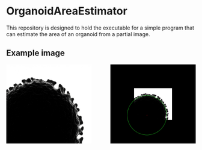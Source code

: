 # OrganoidAreaEstimator

This repository is designed to hold the executable for a simple program that can estimate the area of an organoid from a partial image.

## Example image

<div style="display: flex; justify-content: space-between;">
  <img src="organoidPart.jpg" alt="Image 1" style="width: 45%;"/>
  <img src="organoidPart_full.jpg" alt="Image 2" style="width: 45%;"/>
</div>